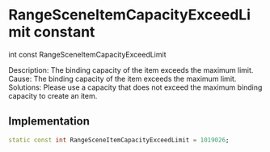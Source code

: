 


# RangeSceneItemCapacityExceedLimit constant







int const RangeSceneItemCapacityExceedLimit
  




<p>Description: The binding capacity of the item exceeds the maximum limit. <br>Cause: The binding capacity of the item exceeds the maximum limit. <br>Solutions: Please use a capacity that does not exceed the maximum binding capacity to create an item.</p>



## Implementation

```dart
static const int RangeSceneItemCapacityExceedLimit = 1019026;
```







